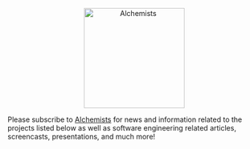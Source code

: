 <p align="center">
  <img src="https://alchemists.io/images/logo/hero.png" alt="Alchemists" width="200" height="200"/>
</p>

Please subscribe to [Alchemists](https://alchemists.io) for news and information related to the
projects listed below as well as software engineering related articles, screencasts, presentations,
and much more!
